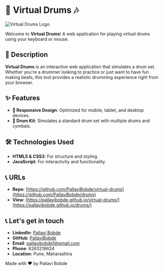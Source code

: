 # 🥁 Virtual Drums 🎶

![Virtual Drums Logo](path/to/logo.png)

Welcome to **Virtual Drums**! A web application for playing virtual drums using your keyboard or mouse.

## 🚀 Description

**Virtual Drums** is an interactive web application that simulates a drum set. Whether you're a drummer looking to practice or just want to have fun making beats, this tool provides a realistic drumming experience right from your browser.

## ✨ Features

- **📱 Responsive Design**: Optimized for mobile, tablet, and desktop devices.
- **🥁 Drum Kit**: Simulates a standard drum set with multiple drums and cymbals.

## 🛠️ Technologies Used

- **HTML5 & CSS3**: For structure and styling.
- **JavaScript**: For interactivity and functionality.

## 📞 URLs

- **Repo**: [https://github.com/PallaviBobde/virtual-drums](https://github.com/PallaviBobde/drums)
- **View**: [https://pallavibobde.github.io/virtual-drums/](https://pallavibobde.github.io/drums/)

## 📞 Let's get in touch

- **LinkedIn**: [Pallavi Bobde](https://www.linkedin.com/in/pallavi-bobde-35ba721b2)
- **GitHub**: [PallaviBobde](https://github.com/PallaviBobde)
- **Email**: [pallavibobde1@gmail.com](mailto:pallavibobde1@gmail.com)
- **Phone**: 6263218624
- **Location**: Pune, Maharashtra

Made with ❤️ by Pallavi Bobde
